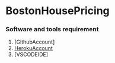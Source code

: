 # BostonHousePricing

### Software and tools requirement
1. [GithubAccount]
2. [HerokuAccount](https://heroku.com)
3. [VSCODEIDE]
